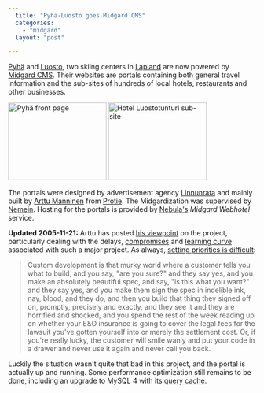 ```yaml
---
  title: "Pyhä-Luosto goes Midgard CMS"
  categories: 
    - "midgard"
  layout: "post"

---
```

[Pyhä][1] and [Luosto][2], two skiing centers in [Lapland][3] are now powered by [Midgard CMS][4]. Their websites are portals containing both general travel information and the sub-sites of hundreds of local hotels, restaurants and other businesses.

<a href="https://s3.eu-central-1.amazonaws.com/bergie-iki-fi/pyha-frontpage.jpg"><img src="https://s3.eu-central-1.amazonaws.com/bergie-iki-fi/pyha-frontpage-small.jpg" border="0" height="157" width="200" alt="Pyhä front page" title="Pyhä portal front page" /></a> <a href="https://s3.eu-central-1.amazonaws.com/bergie-iki-fi/luosto-hotel-page.jpg"><img src="https://s3.eu-central-1.amazonaws.com/bergie-iki-fi/luosto-hotel-page-small.jpg" border="0" height="157" width="200" alt="Hotel Luostotunturi sub-site" title="Hotel Luostotunturi sub-site" /></a>

The portals were designed by advertisement agency [Linnunrata][5] and mainly built by [Arttu Manninen][6] from [Protie][7]. The Midgardization was supervised by [Nemein][9]. Hosting for the portals is provided by [Nebula's][8] _Midgard Webhotel_ service.

__Updated 2005-11-21:__ Arttu has posted [his viewpoint][10] on the project, particularly dealing with the delays, [compromises][11] and [learning curve][12] associated with such a major project. As always, [setting priorities is difficult][13]:

> Custom development is that murky world where a customer tells you what to build, and you say, "are you sure?" and they say yes, and you make an absolutely beautiful spec, and say, "is this what you want?" and they say yes, and you make them sign the spec in indelible ink, nay, blood, and they do, and then you build that thing they signed off on, promptly, precisely and exactly, and they see it and they are horrified and shocked, and you spend the rest of the week reading up on whether your E&O insurance is going to cover the legal fees for the lawsuit you've gotten yourself into or merely the settlement cost. Or, if you're really lucky, the customer will smile wanly and put your code in a drawer and never use it again and never call you back.

Luckily the situation wasn't quite that bad in this project, and the portal is actually up and running. Some performance optimization still remains to be done, including an upgrade to MySQL 4 with its [query cache][14].

[1]: http://www.pyha.fi/
[2]: http://www.luosto.fi/
[3]: http://en.wikipedia.org/wiki/Lapland
[4]: http://www.midgard-project.org/
[5]: http://www.linnunrata.fi/
[6]: http://www.kaktus.cc/
[7]: http://www.protie.fi/en/
[8]: http://www.nebula.fi/
[9]: http://www.nemein.com/
[10]: http://www.kaktus.cc/weblog/pyha-luosto-launched.html
[11]: http://www.steptwo.com.au/columntwo/archives/001916.html
[12]: http://www.kaktus.cc/weblog/learning-curve-is-steep.html
[13]: http://www.joelonsoftware.com/articles/SetYourPriorities.html
[14]: http://www.databasejournal.com/features/mysql/article.php/3110171
